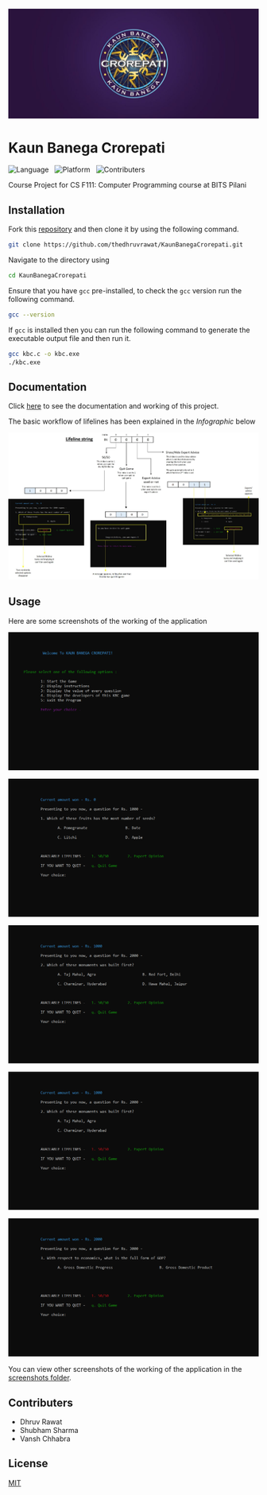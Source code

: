 ![KBC](https://github.com/thedhruvrawat/KaunBanegaCrorepati/blob/master/banner.jpg)

# Kaun Banega Crorepati

![Language](https://img.shields.io/static/v1?label=Language&message=C&color=brightgreen&style=for-the-badge)
&nbsp;
![Platform](https://img.shields.io/static/v1?label=Platform&message=Ubuntu&color=informational&style=for-the-badge)
&nbsp;
![Contributers](https://img.shields.io/static/v1?label=Contributers&message=3&color=important&style=for-the-badge)

Course Project for CS F111: Computer Programming course at BITS Pilani

## Installation

Fork this [repository](https://github.com/thedhruvrawat/KaunBanegaCrorepati.git) and then clone it by using the following command.

```bash
git clone https://github.com/thedhruvrawat/KaunBanegaCrorepati.git
```

Navigate to the directory using 
```bash
cd KaunBanegaCrorepati
```

Ensure that you have `gcc` pre-installed, to check the `gcc` version run the following command.
```bash
gcc --version
```

If `gcc` is installed then you can run the following command to generate the executable output file and then run it.
```bash
gcc kbc.c -o kbc.exe
./kbc.exe
```

## Documentation

Click [here](https://github.com/thedhruvrawat/KaunBanegaCrorepati/blob/master/DOCUMENTATION.txt) to see the documentation and working of this project.

The basic workflow of lifelines has been explained in the *Infographic* below 

![Infographic](https://github.com/thedhruvrawat/KaunBanegaCrorepati/blob/master/infographic.jpg)

## Usage

Here are some screenshots of the working of the application

![Welcome Screen](https://github.com/thedhruvrawat/KaunBanegaCrorepati/blob/master/screenshots/home.gif)

![Correct Answer](https://github.com/thedhruvrawat/KaunBanegaCrorepati/blob/master/screenshots/correct.gif)

![50/50](https://github.com/thedhruvrawat/KaunBanegaCrorepati/blob/master/screenshots/5050.gif)

![Wrong Answer](https://github.com/thedhruvrawat/KaunBanegaCrorepati/blob/master/screenshots/wrongans.gif)

![Two Lifelines](https://github.com/thedhruvrawat/KaunBanegaCrorepati/blob/master/screenshots/twolife.gif)

You can view other screenshots of the working of the application in the [screenshots folder](https://github.com/thedhruvrawat/KaunBanegaCrorepati/blob/master/screenshots).

## Contributers

- Dhruv Rawat
- Shubham Sharma
- Vansh Chhabra

## License
[MIT](https://choosealicense.com/licenses/mit/)
